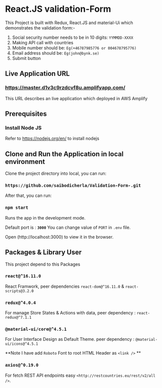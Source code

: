 
# React.JS validation-Form


This Project is built with Redux, React.JS and material-Ui which demonstrates the validation form:-

1. Social security number needs to be in 10 digits: `YYMMDD-XXXX` 
2. Making API call with countries
3. Mobile number should be:    `Eg(+46787985776 or 004678795776)` 
4. Email address should be:   `Eg(john@bynk.se)`   
5. Submit button


## Live Application URL

### https://master.d1v3c9rzdcvf8u.amplifyapp.com/
This URL describes an live application which deployed in AWS Amplify

## Prerequisites

### Install Node JS
Refer to https://nodejs.org/en/ to install nodejs


## Clone and Run the Application in local environment

Clone the project directory into local, you can run:

### `https://github.com/saibodicherla/Validation-Form-.git`

After that, you can run:

### `npm start`

Runs the app in the development mode.<br />

Default port is : **`3000`**
You can change value of `PORT` in `.env` file.

Open (http://localhost:3000) to view it in the browser.




## Packages & Library User

This project depend to this Packages

### `react@^16.11.0`

React Framwork, peer dependencies `react-dom@^16.11.0` & `react-scripts@3.2.0`

### `redux@^4.0.4`

For manage Store States & Actions with data, peer dependency : `react-redux@^7.1.1`

### `@material-ui/core@^4.5.1`

For User Interface Design as Default Theme. peer dependency : `@material-ui/icons@^4.5.1`

**Note I have add `Roboto` Font to root HTML Header as `<link />` **

### `axios@^0.19.0`

For fetch REST API  endpoints easy `<http://restcountries.eu/rest/v2/all />`.
